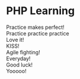 # PHP Learning  
Practice makes perfect!  
Practice practice practice  
Love it!    
KISS!  
Agile fighting!  
Everyday!  
Good luck!  
Yooooo!
